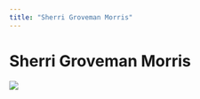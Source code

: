 ```yaml
---
title: "Sherri Groveman Morris"
---
```


# Sherri Groveman Morris

![][1]

 [1]: /files/images/sherri_groveman.jpg